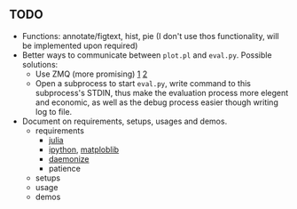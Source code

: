 ## TODO

* Functions: annotate/figtext, hist, pie (I don't use thos
  functionality, will be implemented upon required)
* Better ways to communicate between `plot.pl` and `eval.py`. Possible
  solutions:
    * Use ZMQ (more promising) [1](http://www.zeromq.org/) [2](https://github.com/JuliaLang/METADATA.jl/tree/master/ZMQ "julia binding for ZMQ")
    * Open a subprocess to start `eval.py`, write command to this
      subprocess's STDIN, thus make the evaluation process more elegent
      and economic, as well as the debug process easier though writing
      log to file.
* Document on requirements, setups, usages and demos.
    * requirements
        * [julia](http://julialang.org/)
        * [ipython](http://ipython.org/), [matploblib](http://matplotlib.org/)
        * [daemonize](http://software.clapper.org/daemonize/)
        * patience
    * setups
    * usage
    * demos
